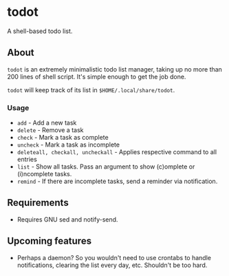# todot

A shell-based todo list.

## About

`todot` is an extremely minimalistic todo list manager, taking up no more than 200 lines of shell script. It's simple enough to get the job done.

`todot` will keep track of its list in `$HOME/.local/share/todot`.

### Usage

+ `add` - Add a new task
+ `delete` - Remove a task
+ `check` - Mark a task as complete
+ `uncheck` - Mark a task as incomplete
+ `deleteall, checkall, uncheckall` - Applies respective command to all entries
+ `list` - Show all tasks. Pass an argument to show (c)omplete or (i)ncomplete tasks.
+ `remind` - If there are incomplete tasks, send a reminder via notification.

## Requirements

+ Requires GNU sed and notify-send.

## Upcoming features

+ Perhaps a daemon? So you wouldn't need to use crontabs to handle notifications, clearing the list every day, etc. Shouldn't be too hard.
